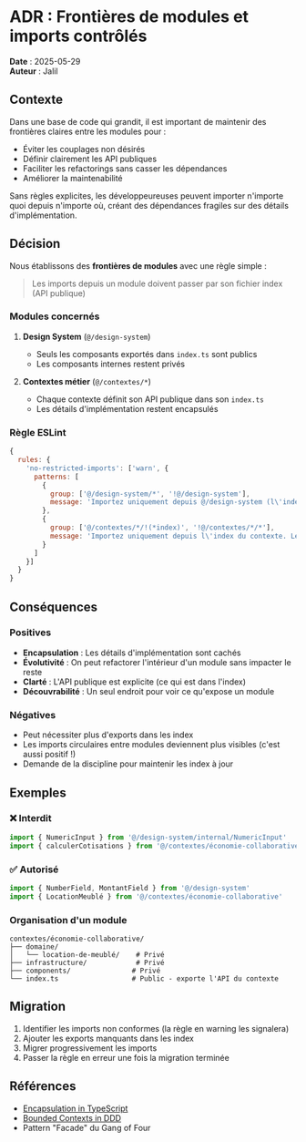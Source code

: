 # ADR : Frontières de modules et imports contrôlés

**Date** : 2025-05-29  
**Auteur** : Jalil

## Contexte

Dans une base de code qui grandit, il est important de maintenir des frontières claires entre les modules pour :
- Éviter les couplages non désirés
- Définir clairement les API publiques
- Faciliter les refactorings sans casser les dépendances
- Améliorer la maintenabilité

Sans règles explicites, les développeureuses peuvent importer n'importe quoi depuis n'importe où, créant des dépendances fragiles sur des détails d'implémentation.

## Décision

Nous établissons des **frontières de modules** avec une règle simple :
> Les imports depuis un module doivent passer par son fichier index (API publique)

### Modules concernés

1. **Design System** (`@/design-system`)
   - Seuls les composants exportés dans `index.ts` sont publics
   - Les composants internes restent privés

2. **Contextes métier** (`@/contextes/*`)
   - Chaque contexte définit son API publique dans son `index.ts`
   - Les détails d'implémentation restent encapsulés

### Règle ESLint

```javascript
{
  rules: {
    'no-restricted-imports': ['warn', {
      patterns: [
        {
          group: ['@/design-system/*', '!@/design-system'],
          message: 'Importez uniquement depuis @/design-system (l\'index). Les imports directs sont interdits.'
        },
        {
          group: ['@/contextes/*/!(*index)', '!@/contextes/*/*'],
          message: 'Importez uniquement depuis l\'index du contexte. Les imports directs sont interdits.'
        }
      ]
    }]
  }
}
```

## Conséquences

### Positives

- **Encapsulation** : Les détails d'implémentation sont cachés
- **Évolutivité** : On peut refactorer l'intérieur d'un module sans impacter le reste
- **Clarté** : L'API publique est explicite (ce qui est dans l'index)
- **Découvrabilité** : Un seul endroit pour voir ce qu'expose un module

### Négatives

- Peut nécessiter plus d'exports dans les index
- Les imports circulaires entre modules deviennent plus visibles (c'est aussi positif !)
- Demande de la discipline pour maintenir les index à jour

## Exemples

### ❌ Interdit
```typescript
import { NumericInput } from '@/design-system/internal/NumericInput'
import { calculerCotisations } from '@/contextes/économie-collaborative/domaine/location-de-meublé/cotisations'
```

### ✅ Autorisé
```typescript
import { NumberField, MontantField } from '@/design-system'
import { LocationMeublé } from '@/contextes/économie-collaborative'
```

### Organisation d'un module

```
contextes/économie-collaborative/
├── domaine/
│   └── location-de-meublé/    # Privé
├── infrastructure/            # Privé
├── components/               # Privé
└── index.ts                  # Public - exporte l'API du contexte
```

## Migration

1. Identifier les imports non conformes (la règle en warning les signalera)
2. Ajouter les exports manquants dans les index
3. Migrer progressivement les imports
4. Passer la règle en erreur une fois la migration terminée

## Références

- [Encapsulation in TypeScript](https://www.typescriptlang.org/docs/handbook/modules.html)
- [Bounded Contexts in DDD](https://martinfowler.com/bliki/BoundedContext.html)
- Pattern "Facade" du Gang of Four
